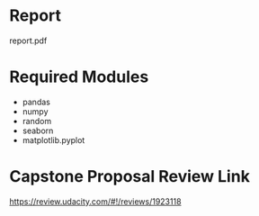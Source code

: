 # Report
report.pdf


# Required Modules

- pandas
- numpy
- random
- seaborn
- matplotlib.pyplot


# Capstone Proposal Review Link
https://review.udacity.com/#!/reviews/1923118
